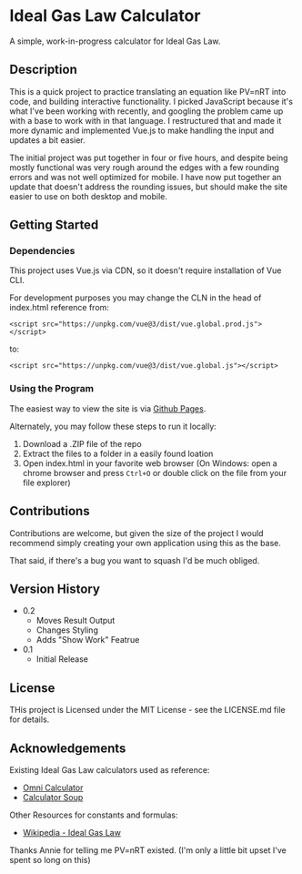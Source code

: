 # Ideal Gas Law Calculator
A simple, work-in-progress calculator for Ideal Gas Law.

## Description
This is a quick project to practice translating an equation like PV=nRT into code, and building interactive functionality. I picked JavaScript because it's what I've been working with recently, and googling the problem came up with a base to work with in that language. I restructured that and made it more dynamic and implemented Vue.js to make handling the input and updates a bit easier.

The initial project was put together in four or five hours, and despite being mostly functional was very rough around the edges with a few rounding errors and was not well optimized for mobile. I have now put together an update that doesn't address the rounding issues, but should make the site easier to use on both desktop and mobile.

## Getting Started
### Dependencies
This project uses Vue.js via CDN, so it doesn't require installation of Vue CLI.

For development purposes you may change the CLN in the head of index.html reference from:
```
<script src="https://unpkg.com/vue@3/dist/vue.global.prod.js"></script>
```
to:
```
<script src="https://unpkg.com/vue@3/dist/vue.global.js"></script>
```

### Using the Program
The easiest way to view the site is via [Github Pages](https://luke-la.github.io/calculator-ideal-gas-law/).

Alternately, you may follow these steps to run it locally: 
1. Download a .ZIP file of the repo
2. Extract the files to a folder in a easily found loation
3. Open index.html in your favorite web browser (On Windows: open a chrome browser and press `Ctrl+O` or double click on the file from your file explorer)

## Contributions
Contributions are welcome, but given the size of the project I would recommend simply creating your own application using this as the base.

That said, if there's a bug you want to squash I'd be much obliged.

## Version History
* 0.2
  * Moves Result Output
  * Changes Styling
  * Adds "Show Work" Featrue
* 0.1
  * Initial Release

## License
THis project is Licensed under the MIT License - see the LICENSE.md file for details.

## Acknowledgements
Existing Ideal Gas Law calculators used as reference:
* [Omni Calculator](https://www.omnicalculator.com/physics/ideal-gas-law)
* [Calculator Soup](https://www.calculatorsoup.com/calculators/physics/ideal-gas-law.php)

Other Resources for constants and formulas:
* [Wikipedia - Ideal Gas Law](https://en.wikipedia.org/wiki/Ideal_gas_law)

Thanks Annie for telling me PV=nRT existed.
(I'm only a little bit upset I've spent so long on this)
